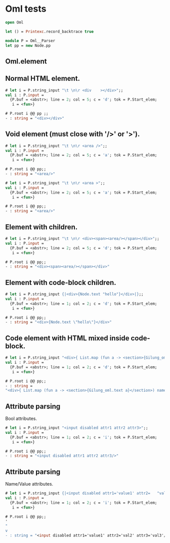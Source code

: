# Oml tests

```ocaml
open Oml

let () = Printexc.record_backtrace true

module P = Oml__Parser
let pp = new Node.pp
```

## Oml.element

## Normal HTML element.

```ocaml
# let i = P.string_input "\t \n\r <div    ></div>";;
val i : P.input =
  {P.buf = <abstr>; line = 2; col = 5; c = 'd'; tok = P.Start_elem;
   i = <fun>}

# P.root i @@ pp ;;
- : string = "<div></div>"
```

## Void element (must close with '/>' or '>').

```ocaml
# let i = P.string_input "\t \n\r <area />";;
val i : P.input =
  {P.buf = <abstr>; line = 2; col = 5; c = 'a'; tok = P.Start_elem;
   i = <fun>}

# P.root i @@ pp;;
- : string = "<area/>"

# let i = P.string_input "\t \n\r <area >";;
val i : P.input =
  {P.buf = <abstr>; line = 2; col = 5; c = 'a'; tok = P.Start_elem;
   i = <fun>}

# P.root i @@ pp;;
- : string = "<area/>"
```

## Element with children.

```ocaml
# let i = P.string_input "\t \n\r <div><span><area/></span></div>";;
val i : P.input =
  {P.buf = <abstr>; line = 2; col = 5; c = 'd'; tok = P.Start_elem;
   i = <fun>}

# P.root i @@ pp;;
- : string = "<div><span><area/></span></div>"
```

## Element with code-block children.

```ocaml
# let i = P.string_input {|<div>{Node.text "hello"}</div>|};;
val i : P.input =
  {P.buf = <abstr>; line = 1; col = 2; c = 'd'; tok = P.Start_elem;
   i = <fun>}

# P.root i @@ pp;;
- : string = "<div>{Node.text \"hello\"}</div>"
```

## Code element with HTML mixed inside code-block.

```ocaml
# let i = P.string_input "<div>{ List.map (fun a -> <section>{Gilung_oml.text a}</section>) names }</div>";;
val i : P.input =
  {P.buf = <abstr>; line = 1; col = 2; c = 'd'; tok = P.Start_elem;
   i = <fun>}

# P.root i @@ pp;;
- : string =
"<div>{ List.map (fun a -> <section>{Gilung_oml.text a}</section>) names }</div>"
```

## Attribute parsing

Bool attributes.

```ocaml
# let i = P.string_input "<input disabled attr1 attr2 attr3>";;
val i : P.input =
  {P.buf = <abstr>; line = 1; col = 2; c = 'i'; tok = P.Start_elem;
   i = <fun>}

# P.root i @@ pp;;
- : string = "<input disabled attr1 attr2 attr3/>"
```

## Attribute parsing

Name/Value attributes.

```ocaml
# let i = P.string_input {|<input disabled attr1='value1' attr2=   "val2"      attr3    = val3    >|};;
val i : P.input =
  {P.buf = <abstr>; line = 1; col = 2; c = 'i'; tok = P.Start_elem;
   i = <fun>}

# P.root i @@ pp;;
'
"
v
- : string = "<input disabled attr1='value1' attr2='val2' attr3='val3'/>"
```
